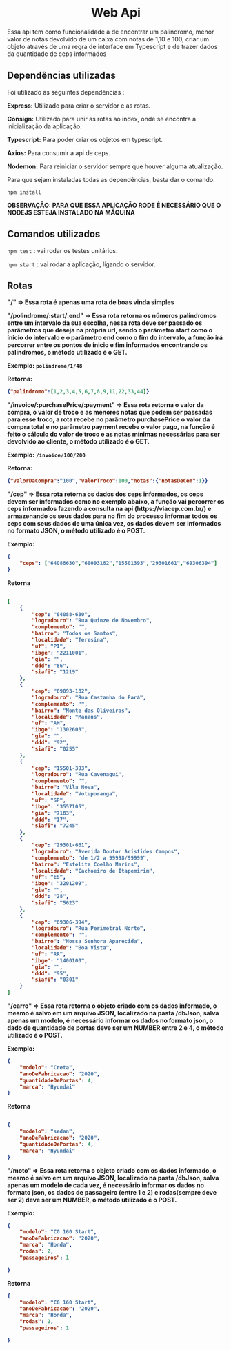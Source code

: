 <h1 align="center"> Web Api </h1>

<p>Essa api tem como funcionalidade a de encontrar um palindromo, menor valor de notas devolvido de um caixa com notas de 1,10 e 100, criar um objeto através de uma regra de interface em Typescript e de trazer dados da quantidade de ceps informados</p>

<h2>Dependências utilizadas</h2>

<p>Foi utilizado as seguintes dependências : <br>
  
<strong>Express:</strong> Utilizado para criar o servidor e as rotas.

<strong>Consign:</strong> Utilizado para unir as rotas ao index, onde se encontra a inicialização da aplicação.
  
<strong>Typescript:</strong> Para poder criar os objetos em typescript.
  
<strong>Axios:</strong> Para consumir a api de ceps.

<strong>Nodemon:</strong> Para reiniciar o servidor sempre que houver alguma atualização.

Para que sejam instaladas todas as dependências, basta dar o comando:
  
 `npm install`

<strong>OBSERVAÇÃO: PARA QUE ESSA APLICAÇÃO RODE É NECESSÁRIO QUE O NODEJS ESTEJA INSTALADO NA MÁQUINA</strong>
</p>


<h2>Comandos utilizados</h2>

`npm test` : vai rodar os testes unitários.

`npm start` : vai rodar a aplicação, ligando o servidor.


<h2>Rotas</h2>

<p><strong>"/" => Essa rota é apenas uma rota de boas vinda simples</p>

<p><strong>"/polindrome/:start/:end"</strong> => Essa rota retorna os números palíndromos entre um intervalo da sua escolha, nessa rota deve ser passado os parâmetros que deseja na própria url, sendo o parâmetro start como o ínicio do intervalo e o parâmetro end como o fim do intervalo, a função irá percorrer entre os pontos de inicio e fim informados encontrando os palíndromos, o método utilizado é o GET.</p>

Exemplo: 
`polindrome/1/48`

Retorna: 
```json
{"palindromo":[1,2,3,4,5,6,7,8,9,11,22,33,44]}
```

<p><strong>"/invoice/:purchasePrice/:payment"</strong> => Essa rota retorna o valor da compra, o valor de troco e as menores notas que podem ser passadas para esse troco, a rota recebe no parâmetro purchasePrice o valor da compra total e no parâmetro payment recebe o valor pago, na função é feito o cálculo do valor de troco e as notas mínimas necessárias para ser devolvido ao cliente, o método utilizado é o GET.</p>

Exemplo: 
`/invoice/100/200`

Retorna: 
```json
{"valorDaCompra":"100","valorTroco":100,"notas":{"notasDeCem":1}}
```

<p><strong>"/cep"</strong> => Essa rota retorna os dados dos ceps informados, os ceps devem ser informados como no exemplo abaixo, a função vai percorrer os ceps informados fazendo a consulta na api (https://viacep.com.br/) e armazenando os seus dados para no fim do processo informar todos os ceps com seus dados de uma única vez, os dados devem ser informados no formato JSON, o método utilizado é o POST.</p>

Exemplo: 
```json
{
    "ceps": ["64088630","69093182","15501393","29301661","69306394"]
}
```

Retorna
```json

[
    {
        "cep": "64088-630",
        "logradouro": "Rua Quinze de Novembro",
        "complemento": "",
        "bairro": "Todos os Santos",
        "localidade": "Teresina",
        "uf": "PI",
        "ibge": "2211001",
        "gia": "",
        "ddd": "86",
        "siafi": "1219"
    },
    {
        "cep": "69093-182",
        "logradouro": "Rua Castanha do Pará",
        "complemento": "",
        "bairro": "Monte das Oliveiras",
        "localidade": "Manaus",
        "uf": "AM",
        "ibge": "1302603",
        "gia": "",
        "ddd": "92",
        "siafi": "0255"
    },
    {
        "cep": "15501-393",
        "logradouro": "Rua Cavenagui",
        "complemento": "",
        "bairro": "Vila Nova",
        "localidade": "Votuporanga",
        "uf": "SP",
        "ibge": "3557105",
        "gia": "7183",
        "ddd": "17",
        "siafi": "7245"
    },
    {
        "cep": "29301-661",
        "logradouro": "Avenida Doutor Aristides Campos",
        "complemento": "de 1/2 a 99998/99999",
        "bairro": "Estelita Coelho Marins",
        "localidade": "Cachoeiro de Itapemirim",
        "uf": "ES",
        "ibge": "3201209",
        "gia": "",
        "ddd": "28",
        "siafi": "5623"
    },
    {
        "cep": "69306-394",
        "logradouro": "Rua Perimetral Norte",
        "complemento": "",
        "bairro": "Nossa Senhora Aparecida",
        "localidade": "Boa Vista",
        "uf": "RR",
        "ibge": "1400100",
        "gia": "",
        "ddd": "95",
        "siafi": "0301"
    }
]
```

<p><strong>"/carro"</strong> => Essa rota retorna o objeto criado com os dados informado, o mesmo é salvo em um arquivo JSON, localizado na pasta /dbJson, salva apenas um modelo, é necessário informar os dados no formato json, o dado de quantidade de portas deve ser um NUMBER entre 2 e 4, o método utilizado é o POST.</p>

Exemplo: 
```json
{
    "modelo": "Creta",
    "anoDeFabricacao": "2020",
    "quantidadeDePortas": 4,
    "marca": "Hyundai"
}
```

Retorna
```json

{
    "modelo": "sedan",
    "anoDeFabricacao": "2020",
    "quantidadeDePortas": 4,
    "marca": "Hyundai"
}
```

<p><strong>"/moto"</strong> => Essa rota retorna o objeto criado com os dados informado, o mesmo é salvo em um arquivo JSON, localizado na pasta /dbJson, salva apenas um modelo de cada vez, é necessário informar os dados no formato json, os dados de passageiro (entre 1 e 2) e rodas(sempre deve ser 2) deve ser um NUMBER, o método utilizado é o POST.</p>

Exemplo: 
```json
{
    "modelo": "CG 160 Start",
    "anoDeFabricacao": "2020",
    "marca": "Honda",
    "rodas": 2,
    "passageiros": 1

}
```

Retorna
```json
{
    "modelo": "CG 160 Start",
    "anoDeFabricacao": "2020",
    "marca": "Honda",
    "rodas": 2,
    "passageiros": 1

}
```

